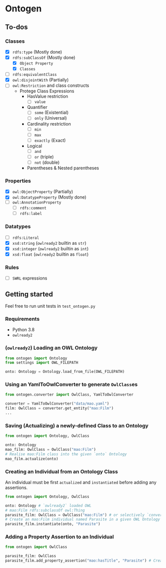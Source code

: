 # Ontogen

## To-dos
### Classes
- [x] `rdfs:type` (Mostly done)
- [x] `rdfs:subClassOf` (Mostly done)
   - [x] `Object Property`
   - [x] `Classes`
- [ ] `rdfs:equivalentClass`
- [x] `owl:disjointWith` (Partially)
- [ ] `owl:Restriction` and class constructs
   - Protege Class Expressions
     - HasValue restriction
       - [ ] `value`
     - Quantifier
       - [ ] `some` (Existential)
       - [ ] `only` (Universal)
     - Cardinality restriction
       - [ ] `min`
       - [ ] `max`
       - [ ] `exactly` (Exact)
     - Logical
       - [ ] `and`
       - [ ] `or` (triple)
       - [ ] `not` (double)
     - Parentheses & Nested parentheses
   

### Properties
- [x] `owl:ObjectProperty` (Partially)
- [x] `owl:DatatypeProperty` (Mostly done)
- [ ] `owl:AnnotationProperty`
    - [ ] `rdfs:comment`
    - [ ] `rdfs:label`

### Datatypes
- [ ] `rdfs:Literal`
- [x] `xsd:string` (`owlready2` builtin as `str`)
- [x] `xsd:integer` (`owlready2` builtin as `int`)
- [x] `xsd:float` (`owlready2` builtin as `float`)

### Rules
- [ ] `SWRL` expressions

## Getting started
Feel free to run unit tests in `test_ontogen.py`

### Requirements
- Python 3.8
- `owlready2`

### (`owlready2`) Loading an OWL Ontology
```python
from ontogen import Ontology
from settings import OWL_FILEPATH

onto: Ontology = Ontology.load_from_file(OWL_FILEPATH)
```

### Using an YamlToOwlConverter to generate `OwlClass`es
```python
from ontogen.converter import OwlClass, YamlToOwlConverter

converter = YamlToOwlConverter("data/mao.yaml")
film: OwlClass = converter.get_entity("mao:Film")
...
```

### Saving (Actualizing) a newly-defined Class to an Ontology
```python
from ontogen import Ontology, OwlClass

onto: Ontology
mao_film: OwlClass = OwlClass("mao:Film")
# Realise mao:Film class into the given `onto` Ontology
mao_film.actualize(onto)
```


### Creating an Individual from an Ontology Class
An individual must be first `actualized` and `instantiated` before adding any assertions.
```python
from ontogen import Ontology, OwlClass

onto: Ontology # `owlready2` loaded OWL
# mao:Film rdfs:subclassOf owl:Thing
parasite_film: OwlClass = OwlClass("mao:Film") # or selectively `converter.get_entity("mao:Film")`
# Create an mao:Film individual named Parasite in a given OWL Ontology
parasite_film.instantiate(onto, "Parasite") 
```

### Adding a Property Assertion to an Individual
```python
from ontogen import OwlClass

parasite_film: OwlClass
parasite_film.add_property_assertion("mao:hasTitle", "Parasite") # Create a property assertion for an individual
```